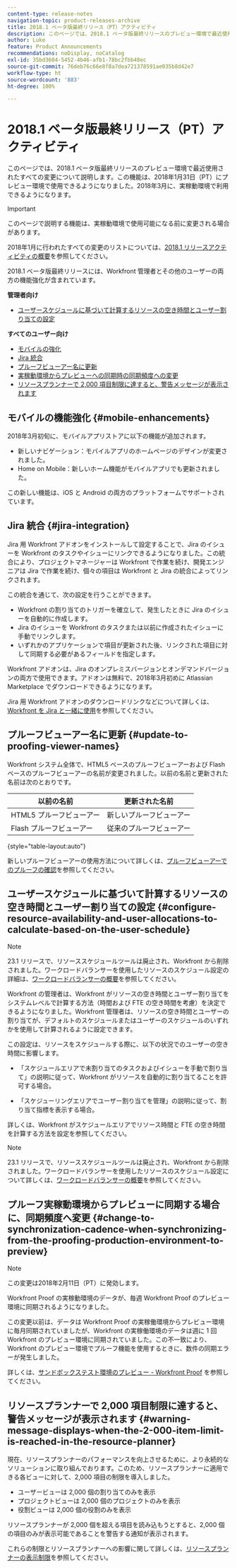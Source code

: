 ```yaml
---
content-type: release-notes
navigation-topic: product-releases-archive
title: 2018.1 ベータ版最終リリース（PT）アクティビティ
description: このページでは、2018.1 ベータ版最終リリースのプレビュー環境で最近使用されたすべての変更について説明します。この機能は、2018年1月31日（PT）にプレビュー環境で使用できるようになりました。2018年3月に、実稼動環境で利用できるようになります。
author: Luke
feature: Product Announcements
recommendations: noDisplay, noCatalog
exl-id: 35bd3604-5452-4b46-afb1-78bc2fbb48ec
source-git-commit: 76deb76c66e8f8a7dea721378591ae035b8d42e7
workflow-type: ht
source-wordcount: '883'
ht-degree: 100%

---
```


# 2018.1 ベータ版最終リリース（PT）アクティビティ

このページでは、2018.1 ベータ版最終リリースのプレビュー環境で最近使用されたすべての変更について説明します。この機能は、2018年1月31日（PT）にプレビュー環境で使用できるようになりました。2018年3月に、実稼動環境で利用できるようになります。

>[!IMPORTANT]
>
>このページで説明する機能は、実稼動環境で使用可能になる前に変更される場合があります。

2018年1月に行われたすべての変更のリストについては、[2018.1 リリースアクティビティの概要](../../../../product-announcements/product-releases/quarterly-release-archive/2018.1-release-activity/2018.1-release-activity-overview.md)を参照してください。

2018.1 ベータ版最終リリースには、Workfront 管理者とその他のユーザーの両方の機能強化が含まれています。

**管理者向け**

* [ユーザースケジュールに基づいて計算するリソースの空き時間とユーザー割り当ての設定](#configure-resource-availability-and-user-allocations-to-calculate-based-on-the-user-schedule)

**すべてのユーザー向け**

* [モバイルの強化](#mobile-enhancements)
* [Jira 統合](#jira-integration)
* [プルーフビューアー名に更新](#update-to-proofing-viewer-names)
* [実稼動環境からプレビューへの同期時の同期頻度への変更](#change-to-synchronization-cadence-when-synchronizing-from-the-proofing-production-environment-to-preview)
* [リソースプランナーで 2,000 項目制限に達すると、警告メッセージが表示されます](#warning-message-displays-when-the-2-000-item-limit-is-reached-in-the-resource-planner)

## モバイルの機能強化 {#mobile-enhancements}

2018年3月初旬に、モバイルアプリストアに以下の機能が追加されます。

* 新しいナビゲーション：モバイルアプリのホームページのデザインが変更されました。
* Home on Mobile：新しいホーム機能がモバイルアプリでも更新されました。

この新しい機能は、iOS と Android の両方のプラットフォームでサポートされています。

## Jira 統合 {#jira-integration}

Jira 用 Workfront アドオンをインストールして設定することで、Jira のイシューを Workfront のタスクやイシューにリンクできるようになりました。この統合により、プロジェクトマネージャーは Workfront で作業を続け、開発エンジニアは Jira で作業を続け、個々の項目は Workfront と Jira の統合によってリンクされます。

この統合を通じて、次の設定を行うことができます。

* Workfront の割り当てのトリガーを確立して、発生したときに Jira のイシューを自動的に作成します。
* Jira のイシューを Workfront のタスクまたは以前に作成されたイシューに手動でリンクします。
* いずれかのアプリケーションで項目が更新された後、リンクされた項目に対して同期する必要があるフィールドを指定します。

Workfront アドオンは、Jira のオンプレミスバージョンとオンデマンドバージョンの両方で使用できます。アドオンは無料で、2018年3月初めに Atlassian Marketplace でダウンロードできるようになります。

Jira 用 Workfront アドオンのダウンロードリンクなどについて詳しくは、[Workfront を Jira と一緒に使用](https://support.workfront.com/hc/en-us/sections/115001130053)を参照してください。

## プルーフビューアー名に更新 {#update-to-proofing-viewer-names}

Workfront システム全体で、HTML5 ベースのプルーフビューアーおよび Flash ベースのプルーフビューアーの名前が変更されました。以前の名前と更新された名前は次のとおりです。

| **以前の名前** | **更新された名前** |
|---|---|
| HTML5 プルーフビューアー | 新しいプルーフビューアー |
| Flash プルーフビューアー | 従来のプルーフビューアー |

{style="table-layout:auto"}

新しいプルーフビューアーの使用方法について詳しくは、[プルーフビューアーでのプルーフの確認](https://support.workfront.com/hc/en-us/sections/115000275214)を参照してください。

## ユーザースケジュールに基づいて計算するリソースの空き時間とユーザー割り当ての設定 {#configure-resource-availability-and-user-allocations-to-calculate-based-on-the-user-schedule}

>[!NOTE]
>
23.1 リリースで、リソーススケジュールツールは廃止され、Workfront から削除されました。ワークロードバランサーを使用したリソースのスケジュール設定の詳細は、[ワークロードバランサーの概要](../../../../resource-mgmt/workload-balancer/overview-workload-balancer.md)を参照してください。

Workfront の管理者は、Workfront がリソースの空き時間とユーザー割り当てをシステムレベルで計算する方法（時間および FTE の空き時間を考慮）を決定できるようになりました。Workfront 管理者は、リソースの空き時間とユーザーの割り当てが、デフォルトのスケジュールまたはユーザーのスケジュールのいずれかを使用して計算されるように設定できます。

この設定は、リソースをスケジュールする際に、以下の状況でのユーザーの空き時間に影響します。

* 「スケジュールエリアで未割り当てのタスクおよびイシューを手動で割り当て」の説明に従って、Workfront がリソースを自動的に割り当てることを許可する場合。

* 「スケジューリングエリアでユーザー割り当てを管理」の説明に従って、割り当て指標を表示する場合。

詳しくは、Workfront がスケジュールエリアでリソース時間と FTE の空き時間を計算する方法を設定を参照してください。

>[!NOTE]
>
23.1 リリースで、リソーススケジュールツールは廃止され、Workfront から削除されました。ワークロードバランサーを使用したリソースのスケジュール設定について詳しくは、[ワークロードバランサーの概要](../../../../resource-mgmt/workload-balancer/overview-workload-balancer.md)を参照してください。


## プルーフ実稼動環境からプレビューに同期する場合に、同期頻度へ変更 {#change-to-synchronization-cadence-when-synchronizing-from-the-proofing-production-environment-to-preview}

>[!NOTE]
>
この変更は2018年2月11日（PT）に発効します。

Workfront Proof の実稼動環境のデータが、毎週 Workfront Proof のプレビュー環境に同期されるようになりました。

この変更以前は、データは Workfront Proof の実稼働環境からプレビュー環境に毎月同期されていましたが、Workfront の実稼働環境のデータは週に 1 回 Workfront のプレビュー環境に同期されていました。この不一致により、Workfront のプレビュー環境でプルーフ機能を使用するときに、数件の同期エラーが発生しました。 

詳しくは、[サンドボックステスト環境のプレビュー - Workfront Proof](../../../../workfront-proof/wp-getstarted/system-information/preview-sandbox.md) を参照してください。

## リソースプランナーで 2,000 項目制限に達すると、警告メッセージが表示されます {#warning-message-displays-when-the-2-000-item-limit-is-reached-in-the-resource-planner}

現在、リソースプランナーのパフォーマンスを向上させるために、より永続的なソリューションに取り組んでおります。このため、リソースプランナーに適用できる各ビューに対して、2,000 項目の制限を導入しました。

* ユーザービューは 2,000 個の割り当てのみを表示
* プロジェクトビューは 2,000 個のプロジェクトのみを表示
* 役割ビューは 2,000 個の役割のみを表示

リソースプランナーが 2,000 個を超える項目を読み込もうとすると、2,000 個の項目のみが表示可能であることを警告する通知が表示されます。

これらの制限とリソースプランナーへの影響に関して詳しくは、[リソースプランナーの表示制限](../../../../resource-mgmt/resource-planning/resource-planner-display-limitations.md)を参照してください。

<!--
<p data-mc-conditions="QuicksilverOrClassic.Draft mode">To participate in our beta program for the Resource Planner performance, see <a href="../../../../product-announcements/betas/resource-planner-performance-beta.md" class="MCXref xref">Resource Planner performance beta </a>.</p>
-->
